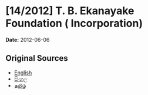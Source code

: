 # [14/2012] T. B. Ekanayake Foundation ( Incorporation)

**Date:** 2012-06-06

## Original Sources

- [English](https://documents.gov.lk/view/acts/2012/6/14-2012_E.pdf)
- [සිංහල](https://documents.gov.lk/view/acts/2012/6/14-2012_S.pdf)
- [தமிழ்](https://documents.gov.lk/view/acts/2012/6/14-2012_T.pdf)
